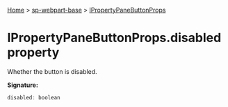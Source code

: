 <!-- docId=sp-webpart-base.ipropertypanebuttonprops.disabled -->

[Home](./index.md) &gt; [sp-webpart-base](./sp-webpart-base.md) &gt; [IPropertyPaneButtonProps](./sp-webpart-base.ipropertypanebuttonprops.md)

# IPropertyPaneButtonProps.disabled property

Whether the button is disabled.

**Signature:**
```javascript
disabled: boolean
```
